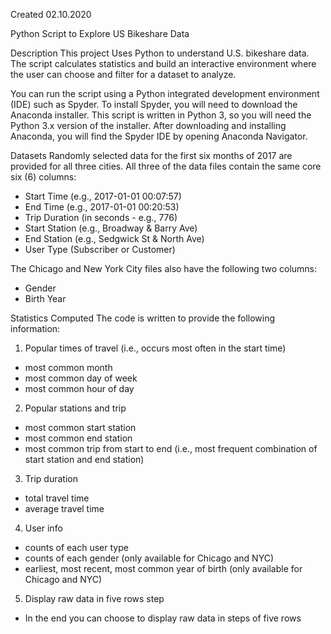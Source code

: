 Created 02.10.2020

Python Script to Explore US Bikeshare Data

Description
This project Uses Python to understand U.S. bikeshare data.
The script calculates statistics and build an interactive environment where
the user can choose and filter for a dataset to analyze.

You can run the script using a Python integrated development environment (IDE) such as Spyder. To install Spyder, you will need to download the Anaconda installer.
This script is written in Python 3, so you will need the Python 3.x version of the installer. After downloading and installing Anaconda, you will find the Spyder IDE by opening Anaconda Navigator.

Datasets
Randomly selected data for the first six months of 2017 are provided for all three cities. All three of the data files contain the same core six (6) columns:
* Start Time (e.g., 2017-01-01 00:07:57)
* End Time (e.g., 2017-01-01 00:20:53)
* Trip Duration (in seconds - e.g., 776)
* Start Station (e.g., Broadway & Barry Ave)
* End Station (e.g., Sedgwick St & North Ave)
* User Type (Subscriber or Customer)

The Chicago and New York City files also have the following two columns:
* Gender
* Birth Year

Statistics Computed
The code is written to provide the following information:

1. Popular times of travel (i.e., occurs most often in the start time)
* most common month
* most common day of week
* most common hour of day

2. Popular stations and trip
* most common start station
* most common end station
* most common trip from start to end (i.e., most frequent combination of start station and end station)

3. Trip duration
* total travel time
* average travel time

4. User info
* counts of each user type
* counts of each gender (only available for Chicago and NYC)
* earliest, most recent, most common year of birth (only available for Chicago and NYC)

5. Display raw data in five rows step
*  In the end you can choose to display raw data in steps of five rows
